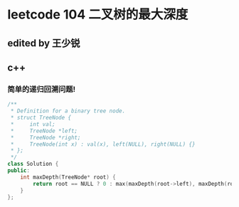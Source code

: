 # leetcode 104 二叉树的最大深度
## edited by 王少锐
## c++


### 简单的递归回溯问题!
```cpp
/**
 * Definition for a binary tree node.
 * struct TreeNode {
 *     int val;
 *     TreeNode *left;
 *     TreeNode *right;
 *     TreeNode(int x) : val(x), left(NULL), right(NULL) {}
 * };
 */
class Solution {
public:
    int maxDepth(TreeNode* root) {
        return root == NULL ? 0 : max(maxDepth(root->left), maxDepth(root->right)) + 1;
    }
};

```

